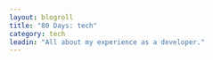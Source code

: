 ```yaml
---
layout: blogroll
title: "80 Days: tech"
category: tech
leadin: "All about my experience as a developer."
---
```

<div class="masthead angle--bottom-left with-background" style="background-image: url(/assets/images/hcm.jpg);">
</div>

